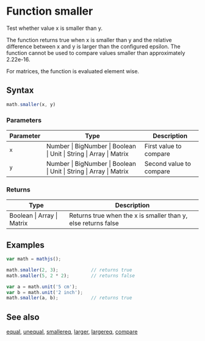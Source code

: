 # Function smaller

Test whether value x is smaller than y.

The function returns true when x is smaller than y and the relative
difference between x and y is larger than the configured epsilon. The
function cannot be used to compare values smaller than approximately 2.22e-16.

For matrices, the function is evaluated element wise.


## Syntax

```js
math.smaller(x, y)
```

### Parameters

Parameter | Type | Description
--------- | ---- | -----------
`x` | Number &#124; BigNumber &#124; Boolean &#124; Unit &#124; String &#124; Array &#124; Matrix | First value to compare
`y` | Number &#124; BigNumber &#124; Boolean &#124; Unit &#124; String &#124; Array &#124; Matrix | Second value to compare

### Returns

Type | Description
---- | -----------
Boolean &#124; Array &#124; Matrix | Returns true when the x is smaller than y, else returns false


## Examples

```js
var math = mathjs();

math.smaller(2, 3);            // returns true
math.smaller(5, 2 * 2);        // returns false

var a = math.unit('5 cm');
var b = math.unit('2 inch');
math.smaller(a, b);            // returns true
```


## See also

[equal](equal.md),
[unequal](unequal.md),
[smallereq](smallereq.md),
[larger](larger.md),
[largereq](largereq.md),
[compare](compare.md)


<!-- Note: This file is automatically generated from source code comments. Changes made in this file will be overridden. -->
